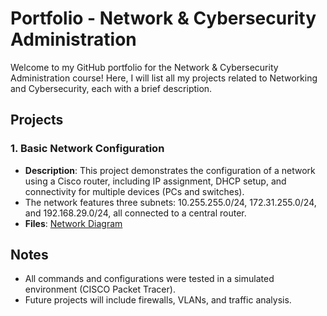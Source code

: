 # Portfolio - Network & Cybersecurity Administration

Welcome to my GitHub portfolio for the Network & Cybersecurity Administration course! Here, I will list all my projects related to Networking and Cybersecurity, each with a brief description.

## Projects

### 1. Basic Network Configuration
- **Description**: This project demonstrates the configuration of a network using a Cisco router, including IP assignment, DHCP setup, and connectivity for multiple devices (PCs and switches).
- The network features three subnets: 10.255.255.0/24, 172.31.255.0/24, and 192.168.29.0/24, all connected to a central router.
- **Files**: [Network Diagram](topology.webp)

## Notes
- All commands and configurations were tested in a simulated environment (CISCO Packet Tracer).
- Future projects will include firewalls, VLANs, and traffic analysis.
